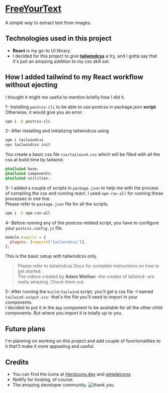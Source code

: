 # [FreeYourText](freeyourtext.netlify.app)

A simple way to extract text from images.

## Technologies used in this project

- **React** is my go-to UI library.
- I decided for this project to give [**tailwindcss**](https://tailwindcss.com) a try, and I gotta say that it's just an amazing addition to my css skill set.

## How I added tailwind to my React workflow without ejecting

I thought it might me useful to mention briefly how I did it.

1- Installing `postcss-cli` to be able to use postcss in package.json **script**. Otherwise, it would give you an error.

```bash
npm i -D postcss-cli
```

2- After installing and initializing tailwindcss using

```bash
npm i tailwindcss
npx tailwindcss init
```

You create a basic css file `css/tailwind.css` which will be filled with all the css at build time by tailwind.

```css
@tailwind base;
@tailwind components;
@tailwind utilities;
```

3- I added a couple of scripts in `package.json` to help me with the process of compiling the css and running react. I used `npm-run-all` for running these processes in one line.<br>Please refer to `package.json` file for all the scripts.

```bash
npm i -D npm-run-all
```

4- Before running any of the postcss-related script, you have to configure your `postcss.config.js` file.

```js
module.exports = {
  plugins: [require("tailwindcss")],
};
```

This is the basic setup with tailwindcss only.

> Please refer to tailwindcss Docs for complete instructions on how to get started. <br>
> The videos created by **Adam Wathan** -the creator of tailwind- are really amazing. Check them out.

5- After running the `build:tailwind` script, you'll get a css file -I named `tailwind.output.css`- that's the file you'll need to import in your components.<br>
I decided to put it in the `App` component to be available for all the other child components.
But where you import it is totally up to you.

## Future plans

I'm planning on working on this project and add couple of functionalities to it that'll make it more appealing and useful.

## Credits

- You can find the icons at [Heroicons.dev](Heroicons.dev) and [simpleicons](https://simpleicons.org/).
- Netlify for hosting, of course.
- The amazing developer community.
  ![thank you](https://media.giphy.com/media/3otPoOxyDTXjzpMbIY/giphy.gif)
